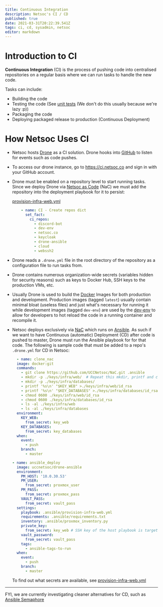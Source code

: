 ```yaml
---
title: Continuous Integration
description: Netsoc's CI / CD
published: true
date: 2021-03-31T20:22:39.541Z
tags: ci, cd, sysadmin, netsoc
editor: markdown
---
```


# Introduction to CI
**Continuous Integration** (CI) is the process of pushing code into centralised repositories on a regular basis where we can run tasks to handle the new code. 

Tasks can include:
- Building the code 
- Testing the code (See [unit tests](https://en.wikipedia.org/wiki/Unit_testing) (We don't do this usually because we're lazy :p))
- Packaging the code
- Deploying packaged release to production (Continuous Deployment)

# How Netsoc Uses CI

- Netsoc hosts [Drone](https://www.drone.io/) as a CI solution. Drone hooks into [GitHub](https://github.com/uccnetsoc) to listen for events such as code pushes. 

- To access our drone instance, go to https://ci.netsoc.co and sign in with your GitHub account.

- Drone must be enabled on a repository level to start running tasks. Since we deploy Drone via [Netsoc as Code](/sysadmin/netsoc-as-code) (NaC) we must add the repository into the deployment playbook for it to persist:

  [provision-infra-web.yml](https://github.com/UCCNetsoc/NaC/blob/a570cabc13247d846632a6794917e173157dd583/provision-infra-web.yml#L879)
  ```yml
      - name: CI - Create repos dict
        set_fact:
          ci_repos:
            - discord-bot
            - dev-env
            - netsoc.co
            - keycloak
            - drone-ansible
            - cloud
            - webssh2
  ```
  
- Drone reads a `.drone.yml` file in the root directory of the repository as a configuration file to run tasks from.

- Drone contains numerous organization-wide secrets (variables hidden for security reasons) such as keys to Docker Hub, SSH keys to the production VMs, etc.

- Usually Drone is used to build the [Docker](https://docs.docker.com/get-started/overview/) Images for both production and development. 
  Production images (tagged `latest`) usually contain minimal bloat (useless files) and just what's necessary for running it while development images (tagged `dev-env`) are used by the [dev-env](https://github.com/UCCNetsoc/dev-env) to allow for developers to hot reload the code in a running container and recompile it.
  
- Netsoc deploys exclusively via [NaC](/sysadmin/netsoc-as-code) which runs on [Ansible](/sysadmin/intro-to-ansible). As such if we want to have Continuous (automatic) Deployment (CD) after code is pushed to master, Drone must run the Ansible playbook for for that code.
	The following is sample code that must be added to a repo's `.drone.yml` for CD in Netsoc:
  ```yml
    - name: clone_nac
    image: docker:git
    commands:
      - git clone https://github.com/UCCNetsoc/NaC.git .ansible
      - mkdir -p ./keys/infra/web/  # Repeat this mkdir, printf and chmod combination for each host required for deployment
      - mkdir -p ./keys/infra/databases/
      - printf '%s\n' "$KEY_WEB" >./keys/infra/web/id_rsa
      - printf '%s\n' "$KEY_DATABASES" >./keys/infra/databases/id_rsa
      - chmod 0600 ./keys/infra/web/id_rsa
      - chmod 0600 ./keys/infra/databases/id_rsa
      - ls -al ./keys/infra/web
      - ls -al ./keys/infra/databases
    environment:
      KEY_WEB:
        from_secret: key_web
      KEY_DATABASES:
        from_secret: key_databases
    when:
      event:
        - push
      branch:
        - master

  - name: ansible_deploy
    image: uccnetsoc/drone-ansible
    environment:
      PM_HOST: '10.0.30.53'
      PM_USER:
        from_secret: proxmox_user
      PM_PASS:
        from_secret: proxmox_pass
      VAULT_PASS:
        from_secret: vault_pass
    settings:
      playbook: .ansible/provision-infra-web.yml
      requirements: .ansible/requirements.txt
      inventory: .ansible/proxmox_inventory.py
      private_key:
        from_secret: key_web # SSH key of the host playbook is targeting
      vault_password:
        from_secret: vault_pass
      tags:
        - ansible-tags-to-run
    when:
      event:
        - push
      branch:
        - master
  ```
  To find out what secrets are available, see [provision-infra-web.yml](https://github.com/UCCNetsoc/NaC/blob/a570cabc13247d846632a6794917e173157dd583/provision-infra-web.yml#L847)
  
  
---
FYI, we are currently investigating cleaner alternatives for CD, such as [Ansible Semaphore](https://ansible-semaphore.com/)
